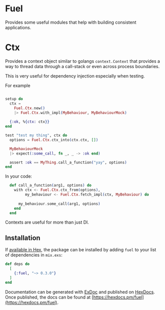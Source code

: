 # Fuel

Provides some useful modules that help with building consistent applications.

# Ctx

Provides a context object similar to golangs `context.Context` that provides a way to thread data through a call-stack or even across process boundaries.

This is very useful for dependency injection especially when testing.

For example

```elixir

setup do
  ctx = 
    Fuel.Ctx.new()
    |> Fuel.Ctx.with_impl(MyBehaviour, MyBehaviourMock)
  
  {:ok, %{ctx: ctx}}
end

test "test my thing", ctx do
  options = Fuel.Ctx.ctx_into(ctx.ctx, [])

  MyBehaviourMock
  |> expect(:some_call, fn _, _ -> :ok end)

  assert :ok == MyThing.call_a_function("yay", options)
end
```

In your code:

```elixir
  def call_a_function(arg1, options) do
    with ctx <- Fuel.Ctx.ctx_from(options),
         my_behaviour <- Fuel.Ctx.fetch_impl(ctx, MyBehaviour) do
      
      my_behaviour.some_call(arg1, options)
    end
  end
```

Contexts are useful for more than just DI.

## Installation

If [available in Hex](https://hex.pm/docs/publish), the package can be installed
by adding `fuel` to your list of dependencies in `mix.exs`:

```elixir
def deps do
  [
    {:fuel, "~> 0.3.0"}
  ]
end
```

Documentation can be generated with [ExDoc](https://github.com/elixir-lang/ex_doc)
and published on [HexDocs](https://hexdocs.pm). Once published, the docs can
be found at [https://hexdocs.pm/fuel](https://hexdocs.pm/fuel).

